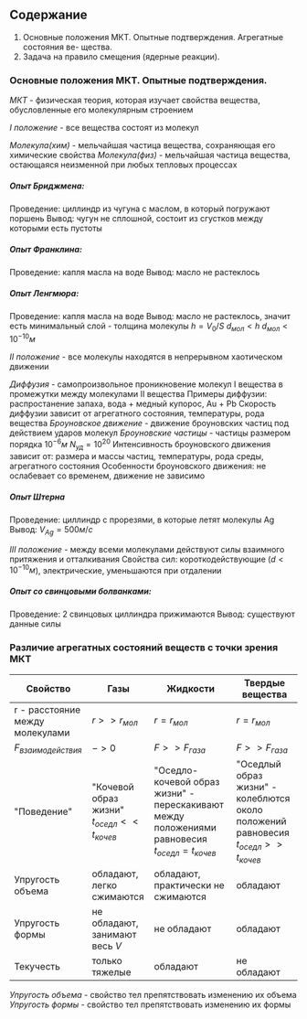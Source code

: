 ## Содержание
1. Основные положения МКТ. Опытные подтверждения. Агрегатные состояния ве-
щества.
2. Задача на правило смещения (ядерные реакции).

### Основные положения МКТ. Опытные подтверждения.
_МКТ_ - физическая теория, которая изучает свойства вещества, обусловленные его молекулярным строением 

_I положение_ - все вещества состоят из молекул

_Молекула(хим)_ - мельчайшая частица вещества, сохраняющая его химические свойства
_Молекула(физ)_ - мельчайшая частица вещества, остающаяся неизменной при любых тепловых процессах
##### Опыт Бриджмена:
Проведение: циллиндр из чугуна с маслом, в который погружают поршень
Вывод: чугун не сплошной, состоит из сгустков между которыми есть пустоты

##### Опыт Франклина:
Проведение: капля масла на воде
Вывод: масло не растеклось

##### Опыт Ленгмюра:
Проведение: капля масла на воде
Вывод: масло не растеклось, значит есть минимальный слой - толщина молекулы
$h = V_0 / S$
$d_{мол} < h$
$d_{мол} < 10^{-10}м$

_II положение_ - все молекулы находятся в непрерывном хаотическом движении

_Диффузия_ - самопроизвольное проникновение молекул I вещества в промежутки между молекулами II вещества
Примеры диффузии: распростанение запаха, вода + медный купорос, Au + Pb
Скорость диффузии зависит от агрегатного состояния, температуры, рода вещества
_Броуновское движение_ - движение броуновских частиц под действием ударов молекул
_Броуновские частицы_ - частицы размером порядка $10^{-6}м$
$N_{уд} = 10^{20}$
Интенсивность броуновского движения зависит от: размера и массы частиц, температуры, рода среды, агрегатного состояния
Особенности броуновского движения: не ослабевает со временем, движение не зависимо

##### Опыт Штерна
Проведение: циллиндр с прорезями, в которые летят молекулы Ag
Вывод: $V_{Ag} = 500 м/с$ 

_III положение_ - между всеми молекулами действуют силы взаимного притяжения и отталкивания
Свойства сил: короткодействующие ($d < 10^{-10}м$), электрические, уменьшаются при отдалении
##### Опыт со свинцовыми болванками:
Проведение: 2 свинцовых циллиндра прижимаются
Вывод: существуют данные силы

### Различие агрегатных состояний веществ с точки зрения МКТ

| Свойство                        | Газы                                              | Жидкости                                                                                             | Твердые вещества                                                                          |
| ------------------------------- | ------------------------------------------------- | ---------------------------------------------------------------------------------------------------- | ----------------------------------------------------------------------------------------- |
| r - расстояние между молекулами | $r >> r_{мол}$                                    | $r = r_{мол}$                                                                                        | $r = r_{мол}$                                                                             |
| $F_{взаимодействия}$            | $-> 0$                                            | $F >> F_{газа}$                                                                                      | $F >> F_{газа}$                                                                           |
| "Поведение"                     | "Кочевой образ жизни"<br>$t_{оседл} << t_{кочев}$ | "Оседло-кочевой образ жизни" - перескакивают между положениями равновесия<br>$t_{оседл} = t_{кочев}$ | "Оседлый образ жизни" - колеблются около положений равновесия<br>$t_{оседл} >> t_{кочев}$ |
| Упругость объема                | обладают, легко сжимаются                         | обладают, практически не сжимаются                                                                   | обладают                                                                                  |
| Упругость формы                 | не обладают, занимают весь $V$                    | не обладают                                                                                          | обладают                                                                                  |
| Текучесть                       | только тяжелые                                    | обладают                                                                                             | не обладают                                                                               |
_Упругость объема_ - свойство тел препятствовать изменению их объема
_Упругость формы_ - свойство тел препятствовать изменению их формы
